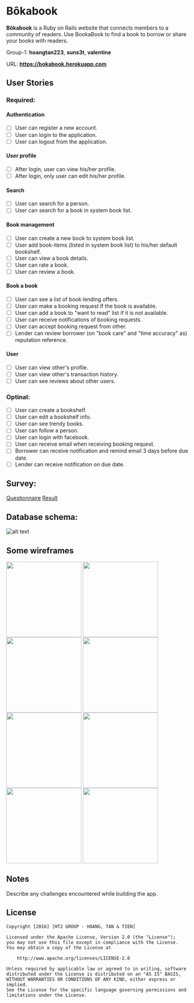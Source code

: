 # Bôkabook 

**Bôkabook** is a Ruby on Rails website that connects members to a community of readers. Use BookaBook to find a book to borrow or share your books with readers.

Group-1: **hoangtan223**, **suns3t**, **valentine** 

URL: **https://bokabook.herokuapp.com**

## User Stories

### Required:

#### Authentication
* [ ] User can register a new account.
* [ ] User can login to the application.
* [ ] User can logout from the application.

#### User profile
* [ ] After login, user can view his/her profile.
* [ ] After login, only user can edit his/her profile.

#### Search
* [ ] User can search for a person.
* [ ] User can search for a book in system book list.

#### Book management
* [ ] User can create a new book to system book list.
* [ ] User add book-items (listed in system book list) to his/her default bookshelf.
* [ ] User can view a book details.
* [ ] User can rate a book.
* [ ] User can review a book.

#### Book a book
* [ ] User can see a list of book lending offers.
* [ ] User can make a booking request if the book is available.
* [ ] User can add a book to "want to read" list if it is not available.
* [ ] User can receive notifications of booking requests.
* [ ] User can accept booking request from other.
* [ ] Lender can review borrower (on "book care" and "time accuracy" as) reputation reference.

#### User
* [ ] User can view other's profile.
* [ ] User can view other's transaction history.
* [ ] User can see reviews about other users.

### Optinal:

* [ ] User can create a bookshelf.
* [ ] User can edit a bookshelf info.
* [ ] User can see trendy books.
* [ ] User can follow a person.
* [ ] User can login with facebook.
* [ ] User can receive email when receiving booking request.
* [ ] Borrower can receive notification and remind email 3 days before due date.
* [ ] Lender can receive notification on due date.

## Survey:
[Questionnaire](https://goo.gl/forms/jSie8SQmXb7rW6EI2)
[Result](https://docs.google.com/spreadsheets/d/1LCeMlwW2oHtPqoryIa14aRm9EkobzW2U9z_Mx0BfQPQ/edit?usp=sharing)

## Database schema:
![alt text](https://raw.githubusercontent.com/project-ht2/BookaBook/master/bokabook_erd.png "Data")

## Some wireframes
<img align="top" src="https://raw.githubusercontent.com/project-ht2/BookaBook/master/1_home.png" width="200">
<img align="top" src="https://raw.githubusercontent.com/project-ht2/BookaBook/master/2_my_profile.png" width="200">
<img align="top" src="https://raw.githubusercontent.com/project-ht2/BookaBook/master/3_others_profile.png" width="200">
<img align="top" src="https://raw.githubusercontent.com/project-ht2/BookaBook/master/4_book_details.png" width="200">
<img align="top" src="https://raw.githubusercontent.com/project-ht2/BookaBook/master/5_booking_request.png" width="200">
<img align="top" src="https://raw.githubusercontent.com/project-ht2/BookaBook/master/6_borrower_transaction_view.png" width="200">
<img align="top" src="https://raw.githubusercontent.com/project-ht2/BookaBook/master/7_lender_transaction_view.png" width="200">
<img align="top" src="https://raw.githubusercontent.com/project-ht2/BookaBook/master/8_create_account.png" width="200">

## Notes

Describe any challenges encountered while building the app.

## License

    Copyright [2016] [HT2 GROUP - HOANG, TAN & TIEN]

    Licensed under the Apache License, Version 2.0 (the "License");
    you may not use this file except in compliance with the License.
    You may obtain a copy of the License at

        http://www.apache.org/licenses/LICENSE-2.0

    Unless required by applicable law or agreed to in writing, software
    distributed under the License is distributed on an "AS IS" BASIS,
    WITHOUT WARRANTIES OR CONDITIONS OF ANY KIND, either express or implied.
    See the License for the specific language governing permissions and
    limitations under the License.